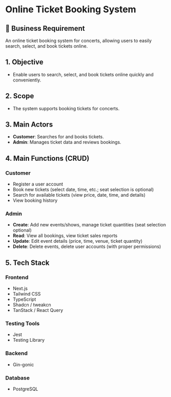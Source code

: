 # Online Ticket Booking System

## 🎯 Business Requirement

An online ticket booking system for concerts, allowing users to easily search, select, and book tickets online.

## 1. Objective

- Enable users to search, select, and book tickets online quickly and conveniently.

## 2. Scope

- The system supports booking tickets for concerts.

## 3. Main Actors

- **Customer**: Searches for and books tickets.
- **Admin**: Manages ticket data and reviews bookings.

## 4. Main Functions (CRUD)

### Customer

- Register a user account
- Book new tickets (select date, time, etc.; seat selection is optional)
- Search for available tickets (view price, date, time, and details)
- View booking history

### Admin

- **Create**: Add new events/shows, manage ticket quantities (seat selection optional)
- **Read**: View all bookings, view ticket sales reports
- **Update**: Edit event details (price, time, venue, ticket quantity)
- **Delete**: Delete events, delete user accounts (with proper permissions)

## 5. Tech Stack

### Frontend

- Next.js
- Tailwind CSS
- TypeScript
- Shadcn / tweakcn
- TanStack / React Query

### Testing Tools

- Jest
- Testing Library

### Backend

- Gin-gonic

### Database

- PostgreSQL
